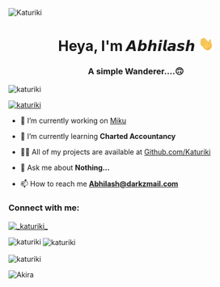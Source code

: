 ![Katuriki](https://telegra.ph/file/8c97a80deae1be2aeda9d.gif)
<h1 align="center">Heya, I'm 𝘼𝙗𝙝𝙞𝙡𝙖𝙨𝙝 <img src="./Extras/wave.gif" 
width="30px"></h1>
<h3 align="center">A simple Wanderer....🙃</h3>

<p align="left"> <img src="https://komarev.com/ghpvc/?username=katuriki&label=Profile%20views&color=0e75b6&style=flat" alt="katuriki" /> </p>




<p align="left"> <a href="https://github.com/ryo-ma/github-profile-trophy"><img src="https://github-profile-trophy.vercel.app/?username=katuriki" alt="katuriki" /></a> </p>

- 🔭 I’m currently working on [Miku](https://t.me/MissMikuRobot)

- 🌱 I’m currently learning **Charted Accountancy**

- 👨‍💻 All of my projects are available at [Github.com/Katuriki](https://github.com/Katuriki?tab=repositories)

- 💬 Ask me about **Nothing...**

- 📫 How to reach me **Abhilash@darkzmail.com**

<h3 align="left">Connect with me:</h3>
<p align="left">
<a href="https://instagram.com/_katuriki_" target="blank"><img align="center" src="https://cdn.jsdelivr.net/npm/simple-icons@3.0.1/icons/instagram.svg" alt="_katuriki_" height="30" width="40" /></a>
</p>

<p><img align="left" src="https://github-readme-stats.vercel.app/api/top-langs?username=katuriki&show_icons=true&locale=en&layout=compact" alt="katuriki" /></p>

<p>&nbsp;<img align="center" src="https://github-readme-stats.vercel.app/api?username=katuriki&show_icons=true&locale=en" alt="katuriki" /></p>

<p><img align="center" src="https://github-readme-streak-stats.herokuapp.com/?user=katuriki&" alt="katuriki" /></p>

![Akira](https://telegra.ph/file/bd93e1275a88fc22d1a3f.gif)
